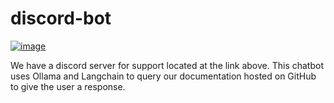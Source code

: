 # discord-bot

[![image](https://img.shields.io/badge/Discord-5865F2?style=for-the-badge&logo=discord&logoColor=white)](https://discord.gg/7bXXCQj45q)

We have a discord server for support located at the link above. This chatbot uses Ollama and Langchain to query our documentation hosted on GitHub to give the user a response.